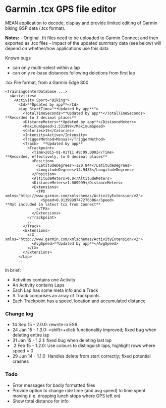 Garmin .tcx GPS file editor
=======================

MEAN application to decode, display and provide limited editing of Garmin biking GSP data (.tcx format).

**Notes:**
    - Original .fit files need to be uploaded to Garmin Connect and then exported as .tcx files
    - Impact of the updated summary data (see below) will depend on whether/how applications use this data

Known bugs
  - can only multi-select within a lap
  - can only re-base distances following deletions from first lap


.tcx File format, from a Garmin Edge 800

```
<TrainingCenterDatabase ...>
  <Activities>
    <Activity Sport="Biking">
      <Id>**Updated by app**</Id>
      <Lap StartTime="**Updated by app**">
        <TotalTimeSeconds>**Updated by app**</TotalTimeSeconds>                        **Recorded to 3 decimal places**
        <DistanceMeters>**Updated by app**</DistanceMeters>
        <MaximumSpeed>1.531999</MaximumSpeed>
        <Calories>15</Calories>
        <Intensity>Active</Intensity>
        <TriggerMethod>Manual</TriggerMethod>
        <Track>  **Updated by app**
          <Trackpoint>
            <Time>2015-01-01T11:49:09.000Z</Time>                                       **Recorded, effectively, to 0 decimal places**
            <Position>
              <LatitudeDegrees>-120.844</LatitudeDegrees>
              <LongitudeDegrees>14.9435</LongitudeDegrees>
            </Position>
            <AltitudeMeters>0.0</AltitudeMeters>
            <DistanceMeters>1.009999</DistanceMeters>
            <Extensions>
              <TPX xmlns="http://www.garmin.com/xmlschemas/ActivityExtension/v2">
                <Speed>0.9139999747276306</Speed>                                     **Not included in latest tcx from Connect**
              </TPX>
            </Extensions>
          </Trackpoint>
          ...
        </Track>
        <Extensions>
          <LX xmlns="http://www.garmin.com/xmlschemas/ActivityExtension/v2">
            <AvgSpeed>**Updated by app**</AvgSpeed>
          </LX>
        </Extensions>
      </Lap>
      ...

```
In brief:

- Activities contains one Activity
- An Activity contains Laps
- Each Lap has some meta info and a Track
- A Track comprises an array of Trackpoints
- Each Trackpoint has a speed, location and accumulated distance

### Change log
- 14 Sep 15 - 2.0.0: rewrite in ES6
- 24 Jan 15 - 1.3.0: &lt;shift&gt;+click functionality improved; fixed bug when deleting entire lap
- 31 Jan 15 - 1.2.1: fixed bug when deleting last lap
- &nbsp;2 Feb 15 - 1.2.0: Use colours to distinguish laps, highlight rows where speed = 0
- 29 Jun 14 - 1.1.0: Handles delete from start correctly; fixed potential crashes

### Todo
- Error messages for badly formatted files
- Provide option to change ride time (and avg speed) to time spent moving (i.e. dropping lunch stops where GPS left on)
- Show total distance for info
